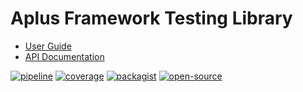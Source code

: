 # Aplus Framework Testing Library

- [User Guide](https://docs.aplus-framework.com/guides/libraries/testing/index.html)
- [API Documentation](https://docs.aplus-framework.com/packages/testing.html)

[![pipeline](https://gitlab.com/aplus-framework/libraries/testing/badges/master/pipeline.svg)](https://gitlab.com/aplus-framework/libraries/testing/-/pipelines?scope=branches)
[![coverage](https://gitlab.com/aplus-framework/libraries/testing/badges/master/coverage.svg?job=test:php)](https://aplus-framework.gitlab.io/libraries/testing/coverage/)
[![packagist](https://img.shields.io/packagist/v/aplus/testing)](https://packagist.org/packages/aplus/testing)
[![open-source](https://img.shields.io/badge/open--source-donate-orange)](https://www.paypal.com/donate/?hosted_button_id=NGBNW5PY4VSJ4)
